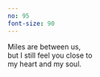```yaml
---
no: 95
font-size: 90
---
```


Miles are between us,  
but I still feel you close to  
my heart and my soul.
